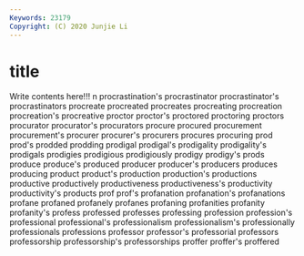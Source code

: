 ```yaml
---
Keywords: 23179
Copyright: (C) 2020 Junjie Li
---
```


# title

Write contents here!!!
n 
procrastination's 
procrastinator 
procrastinator's 
procrastinators
procreate 
procreated 
procreates 
procreating 
procreation 
procreation's 
procreative 
proctor 
proctor's 
proctored
proctoring 
proctors 
procurator 
procurator's 
procurators 
procure 
procured 
procurement 
procurement's 
procurer
procurer's 
procurers 
procures 
procuring 
prod 
prod's 
prodded 
prodding 
prodigal 
prodigal's
prodigality 
prodigality's 
prodigals 
prodigies 
prodigious 
prodigiously 
prodigy 
prodigy's 
prods 
produce
produce's 
produced 
producer 
producer's 
producers 
produces 
producing 
product 
product's 
production
production's 
productions 
productive 
productively 
productiveness 
productiveness's 
productivity 
productivity's 
products 
prof
prof's 
profanation 
profanation's 
profanations 
profane 
profaned 
profanely 
profanes 
profaning 
profanities
profanity 
profanity's 
profess 
professed 
professes 
professing 
profession 
profession's 
professional 
professional's
professionalism 
professionalism's 
professionally 
professionals 
professions 
professor 
professor's 
professorial 
professors 
professorship
professorship's 
professorships 
proffer 
proffer's 
proffered 
